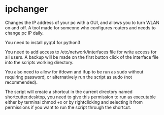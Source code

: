 # ipchanger
Changes the IP address of your pc with a GUI, and allows you to turn WLAN on and off. A tool made for someone who configures routers and needs to change pc IP daily.

You need to install pyqt4 for python3

You need to add access to /etc/network/interfaces file for write access for all users. A backup will be made on the first button click of the interface file into the scripts working directory.

You also need to allow for ifdown and ifup to be run as sudo without requiring password, or alternatively run the script as sudo (not recommended).

The script will create a shortcut in the current directory named shortcutter.desktop, you need to give this permission to run as executable either by terminal chmod +x or by rightclicking and selecting it from permissions if you want to run the script through the shortcut.


